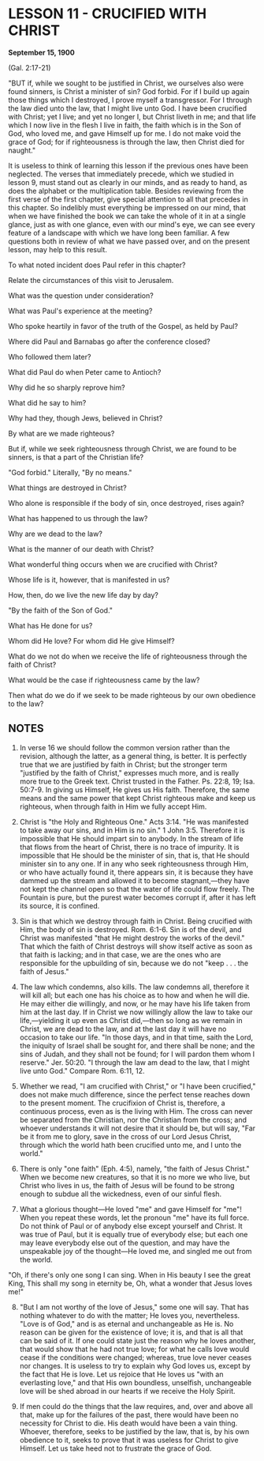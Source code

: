 # LESSON 11 - CRUCIFIED WITH CHRIST

**September 15, 1900**

(Gal. 2:17-21)

"BUT if, while we sought to be justified in Christ, we ourselves also were found sinners, is Christ a minister of sin? God forbid. For if I build up again those things which I destroyed, I prove myself a transgressor. For I through the law died unto the law, that I might live unto God. I have been crucified with Christ; yet I live; and yet no longer I, but Christ liveth in me; and that life which I now live in the flesh I live in faith, the faith which is in the Son of God, who loved me, and gave Himself up for me. I do not make void the grace of God; for if righteousness is through the law, then Christ died for naught."

It is useless to think of learning this lesson if the previous ones have been neglected. The verses that immediately precede, which we studied in lesson 9, must stand out as clearly in our minds, and as ready to hand, as does the alphabet or the multiplication table. Besides reviewing from the first verse of the first chapter, give special attention to all that precedes in this chapter. So indelibly must everything be impressed on our mind, that when we have finished the book we can take the whole of it in at a single glance, just as with one glance, even with our mind's eye, we can see every feature of a landscape with which we have long been familiar. A few questions both in review of what we have passed over, and on the present lesson, may help to this result.

To what noted incident does Paul refer in this chapter?

Relate the circumstances of this visit to Jerusalem.

What was the question under consideration?

What was Paul's experience at the meeting?

Who spoke heartily in favor of the truth of the Gospel, as held by Paul?

Where did Paul and Barnabas go after the conference closed?

Who followed them later?

What did Paul do when Peter came to Antioch?

Why did he so sharply reprove him?

What did he say to him?

Why had they, though Jews, believed in Christ?

By what are we made righteous?

But if, while we seek righteousness through Christ, we are found to be sinners, is that a part of the Christian life?

"God forbid." Literally, "By no means."

What things are destroyed in Christ?

Who alone is responsible if the body of sin, once destroyed, rises again?

What has happened to us through the law?

Why are we dead to the law?

What is the manner of our death with Christ?

What wonderful thing occurs when we are crucified with Christ?

Whose life is it, however, that is manifested in us?

How, then, do we live the new life day by day?

"By the faith of the Son of God."

What has He done for us?

Whom did He love? For whom did He give Himself?

What do we not do when we receive the life of righteousness through the faith of Christ?

What would be the case if righteousness came by the law?

Then what do we do if we seek to be made righteous by our own obedience to the law?

## NOTES

1. In verse 16 we should follow the common version rather than the revision, although the latter, as a general thing, is better. It is perfectly true that we are justified by faith in Christ; but the stronger term "justified by the faith of Christ," expresses much more, and is really more true to the Greek text. Christ trusted in the Father. Ps. 22:8, 19; Isa. 50:7-9. In giving us Himself, He gives us His faith. Therefore, the same means and the same power that kept Christ righteous make and keep us righteous, when through faith in Him we fully accept Him.

2. Christ is "the Holy and Righteous One." Acts 3:14. "He was manifested to take away our sins, and in Him is no sin." 1 John 3:5. Therefore it is impossible that He should impart sin to anybody. In the stream of life that flows from the heart of Christ, there is no trace of impurity. It is impossible that He should be the minister of sin, that is, that He should minister sin to any one. If in any who seek righteousness through Him, or who have actually found it, there appears sin, it is because they have dammed up the stream and allowed it to become stagnant,—they have not kept the channel open so that the water of life could flow freely. The Fountain is pure, but the purest water becomes corrupt if, after it has left its source, it is confined.

3. Sin is that which we destroy through faith in Christ. Being crucified with Him, the body of sin is destroyed. Rom. 6:1-6. Sin is of the devil, and Christ was manifested "that He might destroy the works of the devil." That which the faith of Christ destroys will show itself active as soon as that faith is lacking; and in that case, we are the ones who are responsible for the upbuilding of sin, because we do not "keep . . . the faith of Jesus."

4. The law which condemns, also kills. The law condemns all, therefore it will kill all; but each one has his choice as to how and when he will die. He may either die willingly, and now, or he may have his life taken from him at the last day. If in Christ we now willingly allow the law to take our life,—yielding it up even as Christ did,—then so long as we remain in Christ, we are dead to the law, and at the last day it will have no occasion to take our life. "In those days, and in that time, saith the Lord, the iniquity of Israel shall be sought for, and there shall be none; and the sins of Judah, and they shall not be found; for I will pardon them whom I reserve." Jer. 50:20. "I through the law am dead to the law, that I might live unto God." Compare Rom. 6:11, 12.

5. Whether we read, "I am crucified with Christ," or "I have been crucified," does not make much difference, since the perfect tense reaches down to the present moment. The crucifixion of Christ is, therefore, a continuous process, even as is the living with Him. The cross can never be separated from the Christian, nor the Christian from the cross; and whoever understands it will not desire that it should be, but will say, "Far be it from me to glory, save in the cross of our Lord Jesus Christ, through which the world hath been crucified unto me, and I unto the world."

6. There is only "one faith" (Eph. 4:5), namely, "the faith of Jesus Christ." When we become new creatures, so that it is no more we who live, but Christ who lives in us, the faith of Jesus will be found to be strong enough to subdue all the wickedness, even of our sinful flesh.

7. What a glorious thought—He loved "me" and gave Himself for "me"! When you repeat these words, let the pronoun "me" have its full force. Do not think of Paul or of anybody else except yourself and Christ. It was true of Paul, but it is equally true of everybody else; but each one may leave everybody else out of the question, and may have the unspeakable joy of the thought—He loved me, and singled me out from the world.

"Oh, if there's only one song I can sing.
When in His beauty I see the great King,
This shall my song in eternity be,
Oh, what a wonder that Jesus loves me!"

8. "But I am not worthy of the love of Jesus," some one will say. That has nothing whatever to do with the matter; He loves you, nevertheless. "Love is of God," and is as eternal and unchangeable as He is. No reason can be given for the existence of love; it is, and that is all that can be said of it. If one could state just the reason why he loves another, that would show that he had not true love; for what he calls love would cease if the conditions were changed; whereas, true love never ceases nor changes. It is useless to try to explain why God loves us, except by the fact that He is love. Let us rejoice that He loves us "with an everlasting love," and that His own boundless, unselfish, unchangeable love will be shed abroad in our hearts if we receive the Holy Spirit.

9. If men could do the things that the law requires, and, over and above all that, make up for the failures of the past, there would have been no necessity for Christ to die. His death would have been a vain thing. Whoever, therefore, seeks to be justified by the law, that is, by his own obedience to it, seeks to prove that it was useless for Christ to give Himself. Let us take heed not to frustrate the grace of God.